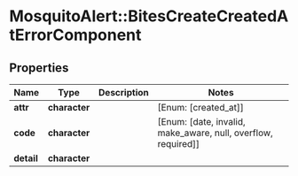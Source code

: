 # MosquitoAlert::BitesCreateCreatedAtErrorComponent


## Properties
Name | Type | Description | Notes
------------ | ------------- | ------------- | -------------
**attr** | **character** |  | [Enum: [created_at]] 
**code** | **character** |  | [Enum: [date, invalid, make_aware, null, overflow, required]] 
**detail** | **character** |  | 


